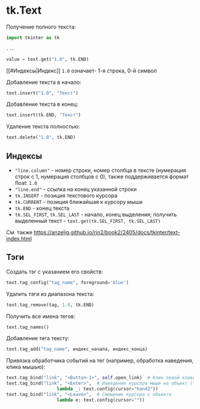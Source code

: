 # tk.Text
Получение полного текста:

```python
import tkinter as tk

...

value = text.get("1.0", tk.END)
```

[[#Индексы|Индекс]] `1.0` означает- 1-я строка, 0-й символ

Добавление текста в начало:

```python
text.insert("1.0", "Текст")
```

Добавление текста в конец:
```python
text.insert(tk.END, "Текст")
```

Удаление текста полностью:
```python
text.delete("1.0", tk.END)
```

## Индексы
- `"line.column"` - номер строки, номер столбца в тексте (нумерация строк с 1, нумерация столбцов с 0), также поддерживается формат float: `1.0`
- `"line.end"` - ссылка на конец указанной строки
- `tk.INSERT` - позиция текстового курсора
- `tk.CURRENT` - позиция ближайшая к курсору мыши
- `tk.END` - конец текста
- `tk.SEL_FIRST`, `tk.SEL_LAST` - начало, конец выделения;
	получить выделенный текст - `text.get(tk.SEL_FIRST, tk.SEL_LAST)`

См. также https://anzeljg.github.io/rin2/book2/2405/docs/tkinter/text-index.html

## Тэги
Создать тэг с указанием его свойств:
```python
text.tag_config("tag_name", foreground='blue')
```

Удалить тэги из диапазона текста:
```python
text.tag_remove(tag, 1.0, tk.END)
```

Получить все имена тегов:
```python
text.tag_names()
```

Добавление тега тексту:
```python
text.tag_add("tag_name", индекс_начала, индекс_конца)
```

Привязка обработчика событий на тег (например, обработка наведения, клика мышью):
```python
text.tag_bind("link", "<Button-1>", self.open_link)  # Клик левой клавишей мыши
text.tag_bind("link", "<Enter>",  # Наведение курсора мыши на объект ("hower")
                   lambda _: text.config(cursor="hand2"))
text.tag_bind("link", "<Leave>",  # Смещение курсора с объекта 
                   lambda e: text.config(cursor=""))
```
